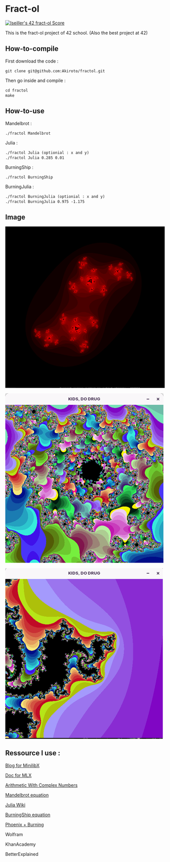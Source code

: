 # Fract-ol

[![lseiller's 42 fract-ol Score](https://badge42.vercel.app/api/v2/cl17xe9q2001109mmi4yrqa58/project/2617279)](https://github.com/JaeSeoKim/badge42)

This is the fract-ol project of 42 school. (Also the best project at 42)

## How-to-compile
First download the code :
```
git clone git@github.com:Akiroto/fractol.git
```
Then go inside and compile :
```
cd fractol
make
```

## How-to-use
Mandelbrot :
```
./fractol Mandelbrot
```
Julia :
```
./fractol Julia (optionial : x and y)
./fractol Julia 0.285 0.01
```
BurningShip :
```
./fractol BurningShip
```
BurningJulia :
```
./fractol BurningJulia (optionial : x and y)
./fractol BurningJulia 0.975 -1.175
```

## Image

![data](imgs/img3.png)

![data](imgs/img17.png)

![data](imgs/img32.png)

## Ressource I use :

[Blog for MinilibX](https://aurelienbrabant.fr/blog)

[Doc for MLX](https://harm-smits.github.io/42docs/libs/minilibx/getting_started.html)

[Arithmetic With Complex Numbers](https://betterexplained.com/articles/intuitive-arithmetic-with-complex-numbers/)

[Mandelbrot equation](https://en.wikipedia.org/wiki/Mandelbrot_set)

[Julia Wiki](https://en.wikipedia.org/wiki/Julia_set)

[BurningShip equation](https://robotmoon.com/burning-ship-fractal)

[Phoenix + Burning](http://usefuljs.net/fractals/docs/mandelvariants.html)

Wolfram

KhanAcademy

BetterExplained
